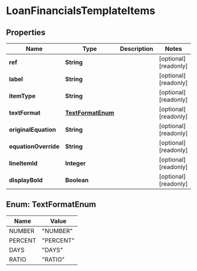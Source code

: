 

# LoanFinancialsTemplateItems

## Properties

Name | Type | Description | Notes
------------ | ------------- | ------------- | -------------
**ref** | **String** |  |  [optional] [readonly]
**label** | **String** |  |  [optional] [readonly]
**itemType** | **String** |  |  [optional] [readonly]
**textFormat** | [**TextFormatEnum**](#TextFormatEnum) |  |  [optional] [readonly]
**originalEquation** | **String** |  |  [optional] [readonly]
**equationOverride** | **String** |  |  [optional] [readonly]
**lineItemId** | **Integer** |  |  [optional] [readonly]
**displayBold** | **Boolean** |  |  [optional] [readonly]



## Enum: TextFormatEnum

Name | Value
---- | -----
NUMBER | &quot;NUMBER&quot;
PERCENT | &quot;PERCENT&quot;
DAYS | &quot;DAYS&quot;
RATIO | &quot;RATIO&quot;



